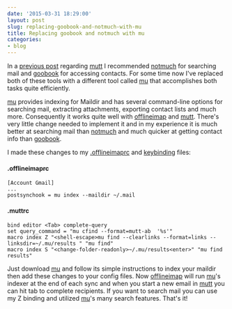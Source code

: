 ```yaml
---
date: '2015-03-31 18:29:00'
layout: post
slug: replacing-goobook-and-notmuch-with-mu
title: Replacing goobook and notmuch with mu
categories:
- blog
---
```


In a [previous post](http://connermcd.com/blog/2012/09/25/using-mutt-with-offlineimap-and-vim.html) regarding [mutt][] I recommended [notmuch][] for searching mail and [goobook][] for accessing contacts. For some time now I've replaced both of these tools with a different tool called [mu][] that accomplishes both tasks quite efficiently.

[mu][] provides indexing for Maildir and has several command-line options for searching mail, extracting attachments, exporting contact lists and much more. Consequently it works quite well with [offlineimap][] and [mutt][]. There's very little change needed to implement it and in my experience it is much better at searching mail than [notmuch][] and much quicker at getting contact info than [goobook][].

I made these changes to my [.offlineimaprc](https://github.com/connermcd/dotfiles/blob/master/.offlineimaprc.template) and [keybinding](https://github.com/connermcd/dotfiles/blob/master/.mutt/keybindings) files:

#### .offlineimaprc
```
[Account Gmail]
...
postsynchook = mu index --maildir ~/.mail
```

#### .muttrc
```
bind editor <Tab> complete-query
set query_command = "mu cfind --format=mutt-ab  '%s'"
macro index Z "<shell-escape>mu find --clearlinks --format=links --linksdir=~/.mu/results " "mu find"
macro index S "<change-folder-readonly>~/.mu/results<enter>" "mu find results"
```

Just download [mu][] and follow its simple instructions to index your maildir then add these changes to your config files. Now [offlineimap][] will run [mu][]'s indexer at the end of each sync and when you start a new email in [mutt][] you can hit tab to complete recipients. If you want to search mail you can use my Z binding and utilized [mu][]'s many search features. That's it!

   [mutt]: http://www.mutt.org/
   [notmuch]: http://notmuchmail.org/
   [goobook]: http://pypi.python.org/pypi/goobook/1.4alpha4
   [offlineimap]: http://offlineimap.org/
   [mu]: http://www.djcbsoftware.nl/code/mu/
